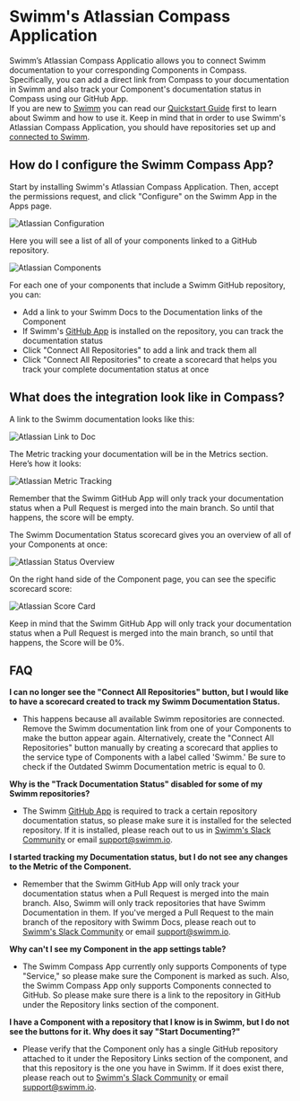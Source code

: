 # Swimm's Atlassian Compass Application 
Swimm’s Atlassian Compass Applicatio allows you to connect Swimm documentation to your corresponding Components in Compass. Specifically, you can add a direct link from Compass to your documentation in Swimm and also track your Component's documentation status in Compass using our GitHub App.\
If you are new to [Swimm](https://swimm.io) you can read our [Quickstart Guide](https://docs.swimm.io/docs/quickstart) first to learn about Swimm and how to use it. Keep in mind that in order to use Swimm's Atlassian Compass Application, you should have repositories set up and [connected to Swimm](https://app.swimm.io/register?redirect=%2F).


## How do I configure the Swimm Compass App?
Start by installing Swimm's Atlassian Compass Application. Then, accept the permissions request, and click "Configure" on the Swimm App in the Apps page.

![Atlassian Configuration](../static/img/atlassian-configure.png)

Here you will see a list of all of your components linked to a GitHub repository.

![Atlassian Components](../static/img/atlassian-components.png)


For each one of your components that include a Swimm GitHub repository, you can:

-   Add a link to your Swimm Docs to the Documentation links of the Component
-   If Swimm's [GitHub App](https://github.com/apps/swimm-io) is installed on the repository, you can track the documentation status
-   Click "Connect All Repositories" to add a link and track them all
-   Click "Connect All Repositories" to create a scorecard that helps you track your complete documentation status at once


## What does the integration look like in Compass?

A link to the Swimm documentation looks like this:

![Atlassian Link to Doc](../static/img/atlassian-linked-to-swimm.png)


The Metric tracking your documentation will be in the Metrics section. Here’s how it looks:

![Atlassian Metric Tracking](../static/img/atlassian-metrics.png)


Remember that the Swimm GitHub App will only track your documentation status when a Pull Request is merged into the main branch. So until that happens, the score will be empty.

The Swimm Documentation Status scorecard gives you an overview of all of your Components at once:

![Atlassian Status Overview](../static/img/atlassian-status-overview.png)


On the right hand side of the Component page, you can see the specific scorecard score:

![Atlassian Score Card](../static/img/atlassian-scorecard.png)

Keep in mind that the Swimm GitHub App will only track your documentation status when a Pull Request is merged into the main branch, so until that happens, the Score will be 0%.

## FAQ
**I can no longer see the "Connect All Repositories" button, but I would like to have a scorecard created to track my Swimm Documentation Status.**
- This happens because all available Swimm repositories are connected. Remove the Swimm documentation link from one of your Components to make the button appear again. Alternatively, create the "Connect All Repositories" button manually by creating a scorecard that applies to the service type of Components with a label called 'Swimm.' Be sure to check if the Outdated Swimm Documentation metric is equal to 0.

**Why is the "Track Documentation Status" disabled for some of my Swimm repositories?**
- The Swimm [GitHub App](https://github.com/apps/swimm-io) is required to track a certain repository documentation status, so please make sure it is installed for the selected repository. If it is installed, please reach out to us in [Swimm's Slack Community](https://join.slack.com/t/swimmcommunity/shared_invite/zt-pizsz0c0-gL0DPEhuj~Jw1QwqBv8WYw) or email <support@swimm.io>.

**I started tracking my Documentation status, but I do not see any changes to the Metric of the Component.**
- Remember that the Swimm GitHub App will only track your documentation status when a Pull Request is merged into the main branch. Also, Swimm will only track repositories that have Swimm Documentation in them. If you've merged a Pull Request to the main branch of the repository with Swimm Docs, please reach out to [Swimm's Slack Community](https://join.slack.com/t/swimmcommunity/shared_invite/zt-pizsz0c0-gL0DPEhuj~Jw1QwqBv8WYw) or email <support@swimm.io>.

**Why can't I see my Component in the app settings table?**
- The Swimm Compass App currently only supports Components of type "Service," so please make sure the Component is marked as such. Also, the Swimm Compass App only supports Components connected to GitHub. So please make sure there is a link to the repository in GitHub under the Repository links section of the component.

**I have a Component with a repository that I know is in Swimm, but I do not see the buttons for it. Why does it say "Start Documenting?"**
- Please verify that the Component only has a single GitHub repository attached to it under the Repository Links section of the component, and that this repository is the one you have in Swimm. If it does exist there, please reach out to [Swimm's Slack Community](https://join.slack.com/t/swimmcommunity/shared_invite/zt-pizsz0c0-gL0DPEhuj~Jw1QwqBv8WYw) or email <support@swimm.io>.
